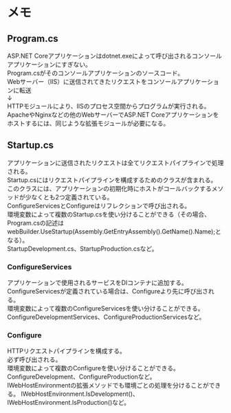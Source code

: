 ﻿# メモ
## Program.cs
ASP.NET Coreアプリケーションはdotnet.exeによって呼び出されるコンソールアプリケーションにすぎない。  
Program.csがそのコンソールアプリケーションのソースコード。  
Webサーバー（IIS）に送信されてきたリクエストをコンソールアプリケーションに転送  
↓  
HTTPモジュールにより、IISのプロセス空間からプログラムが実行される。  
ApacheやNginxなどの他のWebサーバーでASP.NET Coreアプリケーションをホストするには、同じような拡張モジュールが必要になる。  

## Startup.cs
アプリケーションに送信されたリクエストは全てリクエストパイプラインで処理される。  
Startup.csにはリクエストパイプラインを構成するためのクラスが含まれる。  
このクラスには、アプリケーションの初期化時にホストがコールバックするメソッドが少なくとも2つ定義されている。  
ConfigureServicesとConfigureはリフレクションで呼び出される。  
環境変数によって複数のStartup.csを使い分けることができる（その場合、Program.csの記述はwebBuilder.UseStartup(Assembly.GetEntryAssembly().GetName().Name);となる）。  
StartupDevelopment.cs、StartupProduction.csなど。  
###  ConfigureServices
アプリケーションで使用されるサービスをDIコンテナに追加する。  
ConfigureServicesが定義されている場合は、Configureより先に呼び出される。  
環境変数によって複数のConfigureServicesを使い分けることができる。  
ConfigureDevelopmentServices、ConfigureProductionServicesなど。  
###  Configure
HTTPリクエストパイプラインを構成する。  
必ず呼び出される。  
環境変数によって複数のConfigureを使い分けることができる。  
ConfigureDevelopment、ConfigureProductionなど。  
IWebHostEnvironmentの拡張メソッドでも環境ごとの処理を分けることができる。
IWebHostEnvironment.IsDevelopment()、IWebHostEnvironment.IsProduction()など。  
